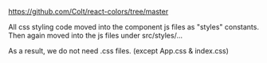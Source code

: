 https://github.com/Colt/react-colors/tree/master

All css styling code moved into the component js files as "styles" constants. Then again moved into the js files under src/styles/...

As a result, we do not need .css files. (except App.css & index.css)
